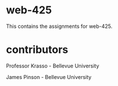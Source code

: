 # web-425
This contains the assignments for web-425.

# contributors
Professor Krasso - Bellevue University

James Pinson - Bellevue University
